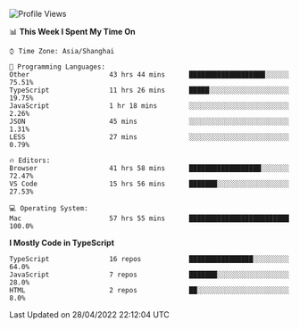 <!--START_SECTION:waka-->
![Profile Views](http://img.shields.io/badge/Profile%20Views-5-blue)

📊 **This Week I Spent My Time On** 

```text
⌚︎ Time Zone: Asia/Shanghai

💬 Programming Languages: 
Other                    43 hrs 44 mins      ███████████████████░░░░░░   75.51% 
TypeScript               11 hrs 26 mins      █████░░░░░░░░░░░░░░░░░░░░   19.75% 
JavaScript               1 hr 18 mins        ░░░░░░░░░░░░░░░░░░░░░░░░░   2.26% 
JSON                     45 mins             ░░░░░░░░░░░░░░░░░░░░░░░░░   1.31% 
LESS                     27 mins             ░░░░░░░░░░░░░░░░░░░░░░░░░   0.79%

🔥 Editors: 
Browser                  41 hrs 58 mins      ██████████████████░░░░░░░   72.47% 
VS Code                  15 hrs 56 mins      ███████░░░░░░░░░░░░░░░░░░   27.53%

💻 Operating System: 
Mac                      57 hrs 55 mins      █████████████████████████   100.0%

```

**I Mostly Code in TypeScript** 

```text
TypeScript               16 repos            ████████████████░░░░░░░░░   64.0% 
JavaScript               7 repos             ███████░░░░░░░░░░░░░░░░░░   28.0% 
HTML                     2 repos             ██░░░░░░░░░░░░░░░░░░░░░░░   8.0%

```



 Last Updated on 28/04/2022 22:12:04 UTC
<!--END_SECTION:waka-->
